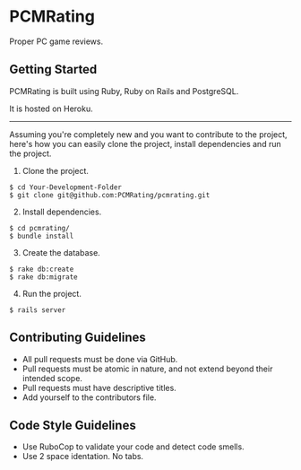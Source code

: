 # PCMRating

Proper PC game reviews.

## Getting Started

PCMRating is built using Ruby, Ruby on Rails and PostgreSQL.

It is hosted on Heroku.

---

Assuming you're completely new and you want to contribute to the project, here's
how you can easily clone the project, install dependencies and run the project.

1. Clone the project.

  ```
  $ cd Your-Development-Folder
  $ git clone git@github.com:PCMRating/pcmrating.git
  ```

2. Install dependencies.

  ```
  $ cd pcmrating/
  $ bundle install
  ```

3. Create the database.

  ```
  $ rake db:create
  $ rake db:migrate
  ```

4. Run the project.

  ```
  $ rails server
  ```

## Contributing Guidelines

- All pull requests must be done via GitHub.
- Pull requests must be atomic in nature, and not extend beyond their intended scope.
- Pull requests must have descriptive titles.
- Add yourself to the contributors file.

## Code Style Guidelines

- Use RuboCop to validate your code and detect code smells.
- Use 2 space identation. No tabs.
